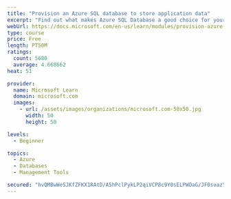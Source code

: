 ```yaml
---
title: "Provision an Azure SQL database to store application data"
excerpt: "Find out what makes Azure SQL Database a good choice for your relational database, how to create the database from the portal and connect with Azure Cloud Shell."
webUrl: https://docs.microsoft.com/en-us/learn/modules/provision-azure-sql-db/
type: course
price: Free
length: PT50M
ratings:
  count: 5680
  average: 4.668662
heat: 51

provider:
  name: Microsoft Learn
  domain: microsoft.com
  images:
    - url: /assets/images/organizations/microsoft.com-50x50.jpg
      width: 50
      height: 50

levels:
  - Beginner

topics:
  - Azure
  - Databases
  - Management Tools

secured: "hvQMBwWeSJKfZFKX1RAtD/A5hPclPykLP2qiVCP8c9Y0sELPWOaG/JF0svazYEl0ZIDksw9ogG3LgcoAp59UaXzWwlv0sRo2NKhPVsewXEI49oo26mvhZ45G1Y41p1S9xwl/e8fq+mLlU69m8XNMRU7zhdIdCXn/2qV2mFd7UH6/inlNmNc1w5So7CI7bty+JG29R+y9z/F7my9oveGsmdcdrCYkEh3yWb5Oq1CdLX8TixET1VO5pOgd2qbzEuK3ekhb7hr1SXvHMmh0qRPVYdttxq50aXFyJdgTbz87lvODQQeZwgOYs6L+8sbRjlvMEx7geD2Ayp43sCWz0di7WVSQ1sb94s68AuqU0TPvUzbIw+iZ63nk+HPrQx4Eoadkxu4+gMHJxSzAJykM6EKUGru7k0pCS6Bxok4A+1SGKTE=;e1B58REkdHGPAjyNnqD50A=="
---
```



